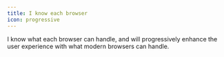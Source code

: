 ```yaml
---
title: I know each browser
icon: progressive
---
```


I know what each browser can handle, and will progressively enhance the user experience with what modern browsers can handle.